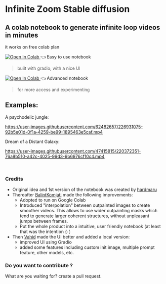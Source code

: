 # Infinite Zoom Stable diffusion

## A colab notebook to generate infinite loop videos in minutes 
it works on free colab plan
 
<a target="_blank" href="https://colab.research.google.com/github/v8hid/infinite-zoom-stable-diffusion/blob/main/infinite_zoom_gradio.ipynb">
  <img src="https://colab.research.google.com/assets/colab-badge.svg" alt="Open In Colab"/>
</a>  👈 Easy to use notebook 

>built with gradio, with a nice UI

<a target="_blank" href="https://colab.research.google.com/github/v8hid/infinite-zoom-stable-diffusion/blob/main/smooth_infinite_zoom.ipynb">
  <img src="https://colab.research.google.com/assets/colab-badge.svg" alt="Open In Colab"/>
</a>  👈 Advanced notebook

>for more access and experimenting


## Examples:



A psychodelic jungle:

https://user-images.githubusercontent.com/62482657/226931075-92b5e01d-0f1a-4259-be99-1895463e5caf.mp4



Dream of a Distant Galaxy:

https://user-images.githubusercontent.com/47415815/220372351-76a8b510-a42c-4025-99d3-9b6976cf10c4.mp4

<br>


### Credits

 - Original idea and 1st version of the notebook was created by [hardmaru](https://github.com/hardmaru)
 - Thereafter [BalintKomjati](https://github.com/BalintKomjati) made the following improvements:
    - Adopted to run on Google Colab
    - Introduced "interpolation" between outpainted images to create smoother videos. This allows to use wider outpainting masks which tend to generate larger coherent structures, without unpleasant jumps between frames.
    - Put the whole product into a intuitive, user friendly notebook (at least that was the intention :) )
 - Then [Vahid](https://github.com/v8hid) made the UI better and added a local version:
    - improved UI using Gradio
    - added some features including custom init image, multiple prompt feature, other models, etc.
    
### Do you want to contribute ?
What are you waiting for? create a pull request.
